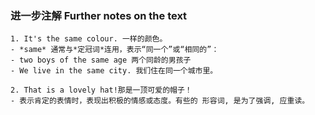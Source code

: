 ### 进一步注解 Further notes on the text
```
1. It's the same colour. 一样的颜色。
- *same* 通常与*定冠词*连用，表示“同一个”或“相同的”：
- two boys of the same age 两个同龄的男孩子
- We live in the same city. 我们住在同一个城市里。
```
```
2. That is a lovely hat!那是一顶可爱的帽子！
- 表示肯定的表情时，表现出积极的情感或态度。有些的 形容词, 是为了强调, 应重读。
```